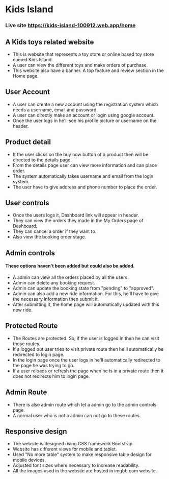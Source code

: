 # Kids Island

### Live site <https://kids-island-100912.web.app/home>

## A Kids toys related website

-   This is website that represents a toy store or online based toy store named Kids Island.
-   A user can view the different toys and make orders of purchase.
-   This website also have a banner. A top feature and review section in the Home page.

## User Account

-   A user can create a new account using the registration system which needs a username, email and password.
-   A user can directly make an account or login using google account.
-   Once the user logs in he'll see his profile picture or username on the header.

## Product detail

-   If the user clicks on the buy now button of a product then will be directed to the details page.
-   From the details page user can view more information and can place order.
-   The system automatically takes username and email from the login system.
-   The user have to give address and phone number to place the order.

## User controls

-   Once the users logs it, Dashboard link will appear in header.
-   They can view the orders they made in the My Orders page of Dashboard.
-   They can cancel a order if they want to.
-   Also view the booking order stage.

## Admin controls

#### These options haven't been added but could also be added.

-   A admin can view all the orders placed by all the users.
-   Admin can delete any booking request.
-   Admin can update the booking state from "pending" to "approved".
-   Admin can also add a new ride information. For this, he'll have to give the necessary information then submit it.
-   After submitting it, the home page will automatically updated with this new ride.

## Protected Route

-   The Routes are protected. So, if the user is logged in then he can visit those routes.
-   If a logged out user tries to visit private route then he'll automatically be redirected to login page.
-   In the login page once the user logs in he'll automatically redirected to the page he was trying to go.
-   If a user reloads or refresh the page when he is in a private route then it does not redirects him to login page.

## Admin Route

-   There is also admin route which let a admin go to the admin controls page.
-   A normal user who is not a admin can not go to these routes.

## Responsive design

-   The website is designed using CSS framework Bootstrap.
-   Website has different views for mobile and tablet.
-   Used "No more table" system to make responsive table design for mobile devices.
-   Adjusted font sizes where necessary to increase readability.
-   All the images used in the website are hosted in imgbb.com website.
